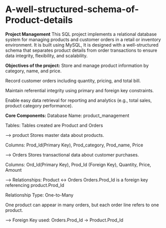 # A-well-structured-schema-of-Product-details

**Project Management**
This SQL project implements a relational database system for managing products and customer orders in a retail or inventory environment. 
It is built using MySQL, It is designed with a well-structured schema that separates product details from order transactions to ensure data integrity, flexibility, and scalability.

**Objectives of the project:**
Store and manage product information by category, name, and price.

Record customer orders including quantity, pricing, and total bill.

Maintain referential integrity using primary and foreign key constraints.

Enable easy data retrieval for reporting and analytics (e.g., total sales, product category performance).

**Core Components:**
Database Name: product_management

Tables: Tables created are Product and Orders

--> product
Stores master data about products.

Columns: 
Prod_Id(Primary Key), Prod_category, Prod_name, Price

--> Orders
Stores transactional data about customer purchases.

Columns: 
Ord_Id(Primary Key), Prod_Id (Foreign Key), Quantity, Price, Amount

--> Relationships:
Product ↔ Orders
Orders.Prod_Id is a foreign key referencing product.Prod_Id

Relationship Type: One-to-Many

One product can appear in many orders, but each order line refers to one product.

--> Foreign Key used:
Orders.Prod_Id → Product.Prod_Id
